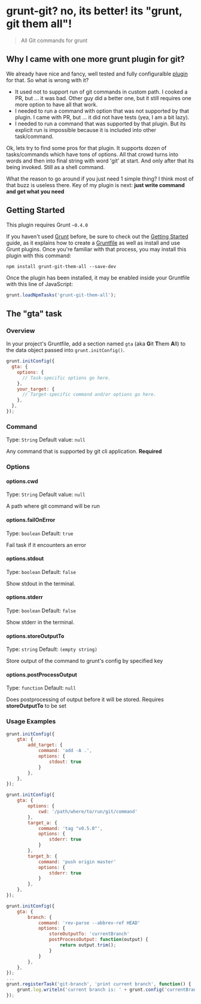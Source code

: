 # grunt-git? no, its better! its "grunt, git them all"!

> All Git commands for grunt

## Why I came with one more grunt plugin for git?

We already have nice and fancy, well tested and fully configuralble [plugin](https://github.com/rubenv/grunt-git) for that. So what is wrong with it?

* It used not to support run of git commands in custom path. I cooked a PR, but ... it was bad. Other guy did a better one, but it still requires one more option to have all that work.
* I needed to run a command with option that was not supported by that plugin. I came with PR, but ... it did not have tests (yea, I am a bit lazy).
* I needed to run a command that was supported by that plugin. But its explicit run is impossible because it is included into other task/command.

Ok, lets try to find some pros for that plugin. It supports dozen of tasks/commands which have tons of options. All that crowd turns into words and then into final string with word 'git' at start. And only after that its being invoked. Still as a shell command.

What the reason to go around if you just need 1 simple thing? I think most of that buzz is useless there. Key of my plugin is next: **just write command and get what you need**

## Getting Started
This plugin requires Grunt `~0.4.0`

If you haven't used [Grunt](http://gruntjs.com/) before, be sure to check out the [Getting Started](http://gruntjs.com/getting-started) guide, as it explains how to create a [Gruntfile](http://gruntjs.com/sample-gruntfile) as well as install and use Grunt plugins. Once you're familiar with that process, you may install this plugin with this command:

```shell
npm install grunt-git-them-all --save-dev
```

Once the plugin has been installed, it may be enabled inside your Gruntfile with this line of JavaScript:

```js
grunt.loadNpmTasks('grunt-git-them-all');
```

## The "gta" task

### Overview
In your project's Gruntfile, add a section named `gta` (aka **G**it **T**hem **A**ll) to the data object passed into `grunt.initConfig()`.

```js
grunt.initConfig({
  gta: {
    options: {
      // Task-specific options go here.
    },
    your_target: {
      // Target-specific command and/or options go here.
    },
  },
});
```

### Command
Type: `String`
Default value: `null`

Any command that is supported by git cli application. **Required**

### Options

#### options.cwd
Type: `String`
Default value: `null`

A path where git command will be run

#### options.failOnError

Type: `boolean`
Default: `true`

Fail task if it encounters an error

#### options.stdout

Type: `boolean`
Default: `false`

Show stdout in the terminal.

#### options.stderr

Type: `boolean`
Default: `false`

Show stderr in the terminal.

#### options.storeOutputTo

Type: `string`
Default: `(empty string)`

Store output of the command to grunt's config by specified key

#### options.postProcessOutput

Type: `function`
Default: `null`

Does postprocessing of output before it will be stored. Requires **storeOutputTo** to be set

### Usage Examples

```js
grunt.initConfig({
    gta: {
        add_target: {
            command: 'add -A .',
            options: {
                stdout: true
            }
        },
    },
});

grunt.initConfig({
    gta: {
        options: {
            cwd: '/path/where/to/run/git/command'
        },
        target_a: {
            command: 'tag "v0.5.0"',
            options: {
                stderr: true
            }
        },
        target_b: {
            command: 'push origin master'
            options: {
                stderr: true
            }
        },
    },
});

grunt.initConfig({
    gta: {
        branch: {
            command: 'rev-parse --abbrev-ref HEAD'
            options: {
                storeOutputTo: 'currentBranch'
                postProcessOutput: function(output) {
                    return output.trim();
                }
            }
        },
    },
});
...
grunt.registerTask('git-branch', 'print current branch', function() {
    grunt.log.writeln('current branch is: ' + grunt.config('currentBranch'));
});
```

